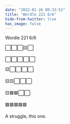 ```yaml
---
date: "2022-01-26 09:33:52"
title: "Wordle 221 6/6"
hide-from-twitter: true
has_image: false
---
```


Wordle 221 6/6

⬜⬜⬜🟨⬜

⬜⬜⬜⬜⬜

🟨⬜⬜⬜⬜

🟨🟨⬜⬜⬜

🟨🟩🟩⬜⬜

🟩🟩🟩🟩🟩

A struggle, this one.
